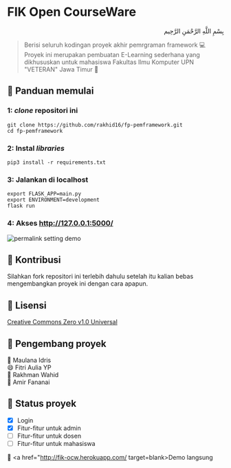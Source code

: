 # FIK Open CourseWare
<p align="right">
بِسْمِ اللَّهِ الرَّحْمَنِ الرَّحِيم 
</p>

> Berisi seluruh kodingan proyek akhir pemrgraman framework  :computer: 
> Proyek ini merupakan pembuatan E-Learning sederhana yang dikhususkan untuk mahasiswa Fakultas Ilmu Komputer UPN "VETERAN" Jawa Timur :school: 

## :memo: Panduan memulai

### 1: <i>clone</i> repositori ini

```
git clone https://github.com/rakhid16/fp-pemframework.git
cd fp-pemframework
```

### 2: Instal <i>libraries</i>

```
pip3 install -r requirements.txt
```

### 3: Jalankan di localhost
```
export FLASK_APP=main.py
export ENVIRONMENT=development
flask run
```

### 4: Akses http://127.0.0.1:5000/
![permalink setting demo](https://i.ibb.co/k09ySM3/Screenshot-from-2020-05-14-22-20-51.png)

## :memo: Kontribusi

Silahkan fork repositori ini terlebih dahulu setelah itu kalian bebas mengembangkan proyek ini dengan cara apapun.

## :memo: Lisensi
<a href="https://github.com/Rakhid16/fp-pemframework/blob/master/LICENSE">Creative Commons Zero v1.0 Universal</a>

## :memo: Pengembang proyek
:man: Maulana Idris<br>
:smile: Fitri Aulia YP<br>
:boy: Rakhman Wahid<br>
:man: Amir Fananai

## :memo: Status proyek
- [x] Login
- [x] Fitur-fitur untuk admin
- [ ] Fitur-fitur untuk dosen
- [ ] Fitur-fitur untuk mahasiswa

:pushpin: <a href="http://fik-ocw.herokuapp.com/ target=blank>Demo langsung</a>
